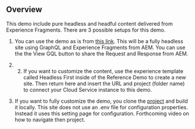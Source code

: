 ## Overview

This demo include pure headless and headful content delivered from Experience Fragments.  There are 3 possible setups for this demo.

1. You can use the demo as is from <a href='https://lamontacrook.github.io/aem-pure-headless'>this link</a>.  This will be a fully headless site using GraphQL and Experience Fragments from AEM.  You can use the the View GQL button to share the Request and Response from AEM.

2. 2. If you want to customize the content, use the experience template called Headless First inside of the Reference Demo to create a new site.  Then return here and insert the URL and project (folder name) to connect your Cloud Service instance to this demo.

3. If you want to fully customize the demo, you clone the <a href='https://github.com/lamontacrook/aem-pure-headless'>project</a> and build it locally.  This site does not use an .env file for configuration properties.  Instead it uses this setting page for configuration.  Forthcoming video on how to navigate then project.


